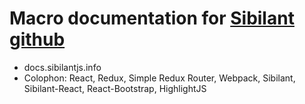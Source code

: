 # Macro documentation for [Sibilant](http://sibilantjs.info) [github](https://github.com/jbr/sibilant)

* docs.sibilantjs.info
* Colophon: React, Redux, Simple Redux Router, Webpack, Sibilant, Sibilant-React, React-Bootstrap, HighlightJS
